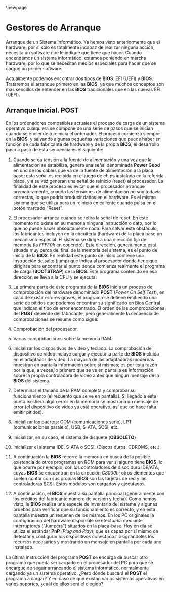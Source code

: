 \newpage
# Gestores de Arranque

Arranque de un Sistema Informático.
Ya hemos visto anteriormente que el hardware, por si solo es totalmente incapaz de realizar ninguna acción, necesita un software que le indique que tiene que hacer. Cuando encendemos un sistema informático, estamos poniendo en marcha hardware, por lo que se necesitan medios especiales para hacer que se cargue un primer software.

Actualmente podemos encontrar dos tipos de **BIOS**: EFI (UEFI) y **BIOS**. Trataremos el arranque primero en las **BIOS**, ya que muchos conceptos son más sencillos de entender en las **BIOS** tradicionales que en las nuevas EFI (UEFI).

## Arranque Inicial. **POST**
En los ordenadores compatibles actuales el proceso de carga de un sistema operativo cualquiera se compone de una serie de pasos que se inician cuando se enciende o reinicia el ordenador. El proceso comienza siempre en la **BIOS**, y salvando algunas pequeñas variaciones que puede haber en función de cada fabricante de hardware y de la propia **BIOS**, el desarrollo paso a paso de esta secuencia es el siguiente:

1. Cuando se da tensión a la fuente de alimentación y una vez que la alimentación se estabiliza, genera una señal denominada **Power Good** en uno de los cables que va de la fuente de alimentación a la placa base; esta señal es recibida en el juego de chips instalado en la referida placa, y a su vez generan una señal de reinicio (reset) al procesador. La finalidad de este proceso es evitar que el procesador arranque prematuramente, cuando las tensiones de alimentación no son todavía correctas, lo que podría producir daños en el hardware. Es el mismo sistema que se utiliza para un reinicio en caliente cuando pulsa en el botón marcado "Reset".

2. El procesador arranca cuando se retira la señal de reset. En este momento no existe en su memoria ninguna instrucción o dato, por lo que no puede hacer absolutamente nada. Para salvar este obstáculo, los fabricantes incluyen en la circuitería (hardware) de la placa base un mecanismo especial. El sistema se dirige a una dirección fija de memoria (la *FFFF0h* en concreto). Esta dirección, generalmente está situada muy cerca del final de la memoria del sistema, es el punto de inicio de la **BIOS**. En realidad este punto de inicio contiene una instrucción de salto (jump) que indica al procesador donde tiene que dirigirse para encontrar el punto donde comienza realmente el programa de carga (**BOOTSTRAP**) de la **BIOS**. Este programa contenido en esa dirección se lleva a la CPU y se ejecuta.

3. La primera parte de este programa de la **BIOS** inicia un proceso de comprobación del hardware denominado **POST** (*Power On Self Test*), en caso de existir errores graves, el programa se detiene emitiendo una serie de pitidos que podemos encontrar su significado en [Bios Central](http://www.bioscentral.com/) que indican el tipo de error encontrado. El orden de las comprobaciones del **POST** depende del fabricante, pero generalmente la secuencia de comprobaciones se resume como sigue:

  1. Comprobación del procesador.
  2. Varias comprobaciones sobre la memoria RAM.
  3. Inicializar los dispositivos de video y teclado. La comprobación del dispositivo de video incluye cargar y ejecuta la parte de **BIOS** incluida en el adaptador de video. La mayoría de las adaptadoras modernas muestran en pantalla información sobre sí mismas; es por esta razón por la que, a veces,lo primero que se ve en pantalla es información sobre la propia controladora de video antes que ningún mensaje de la **BIOS** del sistema.
  4. Determinar el tamaño de la RAM completa y comprobar su funcionamiento (el recuento que se ve en pantalla). Si llegado a este punto existiera algún error en la memoria se mostraría un mensaje de error (el dispositivo de video ya está operativo, así que no hace falta emitir pitidos).
  5. Inicializar los puertos: COM (comunicaciones serie), LPT (comunicaciones paralelo), USB, S-ATA, SCSI, etc.
  6. Inicializar, en su caso, el sistema de disquete (**OBSOLETO**)
  7. Inicializar el sistema IDE, S-ATA o SCSI. (Discos duros, CDROMS, etc.).

4. A continuación la **BIOS** recorre la memoria en busca de la posible existencia de otros programas en ROM para ver si alguno tiene **BIOS**, lo que ocurre por ejemplo, con los controladores de disco duro IDE/ATA, cuyas **BIOS** se encuentran en la dirección *C8000h*; otros elementos que suelen contar con sus propias **BIOS** son las tarjetas de red y las controladoras SCSI. Estos módulos son cargados y ejecutados.
5. A continuación, el **BIOS** muestra su pantalla principal (generalmente con los créditos del fabricante número de versión y fecha). Como hemos visto, la **BIOS** realiza una especie de inventario del sistema y algunas pruebas para verificar que su funcionamiento es correcto, y en esta pantalla muestra un resumen de los mismos. En los PC originales la configuración del hardware disponible se efectuaba mediante interruptores ("Jumpers") situados en la placa-base. Hoy en día se utiliza el estándar **PnP** (*Plug and Play*), que es capaz por sí mismo de detectar y configurar los dispositivos conectados, asignándoles los recursos necesarios y mostrando un mensaje en pantalla por cada uno instalado.

La última instrucción del programa **POST** se encarga de buscar otro programa que pueda ser cargado en el procesador del PC para que se
encargue de seguir arrancando el sistema informático, normalmente cargando ya un sistema operativo. ¿Pero dónde buscará el **POST** el programa a cargar? Y en caso de que existan varios sistemas operativos en varios soportes, ¿cuál de ellos será el elegido?
